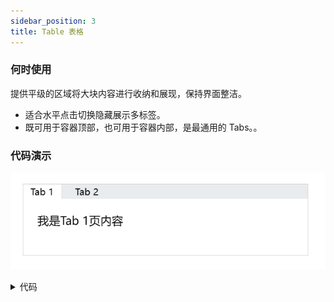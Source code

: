 ```yaml
---
sidebar_position: 3
title: Table 表格
---
```


### 何时使用
提供平级的区域将大块内容进行收纳和展现，保持界面整洁。
- 适合水平点击切换隐藏展示多标签。
- 既可用于容器顶部，也可用于容器内部，是最通用的 Tabs。。

### 代码演示
![horizontal demo](../../../static/img/tabs.png)
<details>
  <summary>代码</summary>
  ```html
  <template>
    <div style="width: 400px; height: 100px; border: 1px solid #ccc;">
      <erTabs 
        :tabList="tabList"
        :activateTab="activateTab"
        :outStyleContent="{padding: '20px'}"
        @onSwitchTab="handleSwitchTab"
      >
        <div 
          v-for="tab in tabList" 
          :key="tab.id" 
          v-show="activateTab === tab.id"
        >
          我是{{ tab.label }}页内容
        </div>
      </erTabs>
    </div>
  </template>

  <script setup lang="ts">
    import { ref } from 'vue'

    const activateTab = ref<Number>(0)
    const handleSwitchTab = (tab:any) => {
      activateTab.value = tab.id
      console.log(tab)
    }
    const tabList = [
      {id: 0, label: 'Tab 1'},
      {id: 1, label: 'Tab 2'},
    ]
  </script>
  ```
</details>

### API
### Attributes
|属性名|说明|类型|默认值|
|:------|:------|:------|:------|
|<a id='tabList'>tabList</a>|flex 主轴的方向是否垂直，使用 flex-direction: row|boolean|false|
|outStyleContainer|自定义组件最外层元素样式|Object|—|
|outStyleMenu|自定义标签栏元素样式|Object|—|
|outStyleItem|自定义各个标签元素样式|Object|—|
|outStyleContent|自定义标签内容元素样式|Object|—|

### Events
|事件名|说明|类型|
|:------|:------|:------|
|@onSwitchTab|切换标签点击事件, 返回当前标签的[tabList](#tabList)值为第一个参数.|Function|

### Slots
|插槽名|说明|
|:------|:------|
|—|`默认插槽:` 当前tabs标签的内容|
